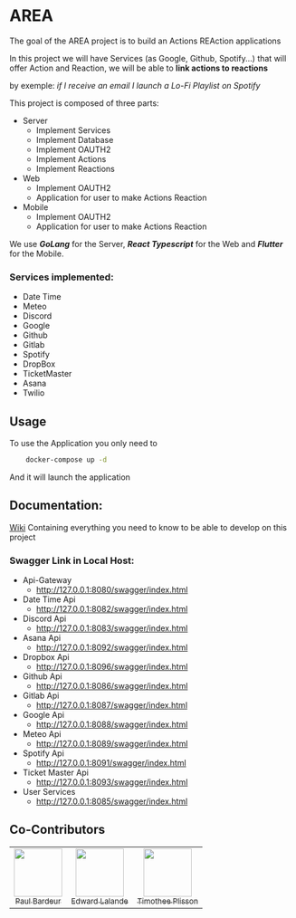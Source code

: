 # AREA

The goal of the AREA project is to build an Actions REAction applications

In this project we will have Services (as Google, Github, Spotify...) that will offer Action and Reaction, we will be able to **link actions to reactions**

by exemple: *if I receive an email I launch a Lo-Fi Playlist on Spotify*

This project is composed of three parts:

- Server 
    - Implement Services
    - Implement Database
    - Implement OAUTH2
    - Implement Actions
    - Implement Reactions
- Web
    - Implement OAUTH2
    - Application for user to make Actions Reaction
- Mobile
    - Implement OAUTH2
    - Application for user to make Actions Reaction

We use ***GoLang*** for the Server, ***React Typescript*** for the Web and ***Flutter*** for the Mobile.

### Services implemented:

- Date Time
- Meteo
- Discord
- Google
- Github
- Gitlab
- Spotify
- DropBox
- TicketMaster
- Asana
- Twilio

## Usage

To use the Application you only need to
```sh
    docker-compose up -d
```

And it will launch the application

## Documentation:

[Wiki](https://shorturl.at/1yxb8) Containing everything you need to know to be able to develop on this project

### Swagger Link in Local Host:

- Api-Gateway
    - http://127.0.0.1:8080/swagger/index.html
- Date Time Api
    - http://127.0.0.1:8082/swagger/index.html
- Discord Api
    - http://127.0.0.1:8083/swagger/index.html
- Asana Api
    - http://127.0.0.1:8092/swagger/index.html
- Dropbox Api
    - http://127.0.0.1:8096/swagger/index.html
- Github Api
    - http://127.0.0.1:8086/swagger/index.html
- Gitlab Api
    - http://127.0.0.1:8087/swagger/index.html
- Google Api
    - http://127.0.0.1:8088/swagger/index.html
- Meteo Api
    - http://127.0.0.1:8089/swagger/index.html
- Spotify Api
    - http://127.0.0.1:8091/swagger/index.html
- Ticket Master Api
    - http://127.0.0.1:8093/swagger/index.html
- User Services
    - http://127.0.0.1:8085/swagger/index.html

## Co-Contributors

<table>
  <tr>
    <td align="center">
      <a href="https://github.com/paulbardeur">
        <img src="https://avatars.githubusercontent.com/u/114899301?v=4" width=85><br>
        <sub>Paul Bardeur</sub>
      </a>
    </td>
    <td align="center">
      <a href="https://github.com/edward-lalande">
        <img src="https://avatars.githubusercontent.com/u/114470214?v=4" width=85><br>
        <sub>Edward Lalande</sub>
      </a>
    </td>
    <td align="center">
      <a href="https://github.com/timotheeplisson">
        <img src="https://avatars.githubusercontent.com/u/91876984?v=4" width=85><br>
        <sub>Timothee Plisson</sub>
      </a>
    </td>
  </tr>
</table>
